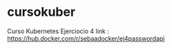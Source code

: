 # cursokuber
Curso Kubernetes
Ejerciocio 4 link : https://hub.docker.com/r/sebaadocker/ej4passwordapi
